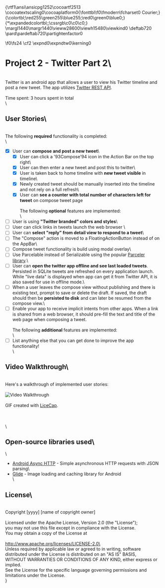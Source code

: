 {\rtf1\ansi\ansicpg1252\cocoartf2513
\cocoatextscaling0\cocoaplatform0{\fonttbl\f0\fmodern\fcharset0 Courier;}
{\colortbl;\red255\green255\blue255;\red0\green0\blue0;}
{\*\expandedcolortbl;;\cssrgb\c0\c0\c0;}
\margl1440\margr1440\vieww28600\viewh15480\viewkind0
\deftab720
\pard\pardeftab720\partightenfactor0

\f0\fs24 \cf2 \expnd0\expndtw0\kerning0
# Project 2 - Twitter Part 2\
\
Twitter is an android app that allows a user to view his Twitter timeline and post a new tweet. The app utilizes [Twitter REST API](https://dev.twitter.com/rest/public).\
\
Time spent: 3 hours spent in total\
\
## User Stories\
\
The following **required** functionality is completed:\
\
- [x] User can **compose and post a new tweet**\
  - [x] User can click a \'93Compose\'94 icon in the Action Bar on the top right\
  - [x] User can then enter a new tweet and post this to twitter\
  - [x] User is taken back to home timeline with **new tweet visible** in timeline\
  - [x] Newly created tweet should be manually inserted into the timeline and not rely on a full refresh\
  - [x] User can **see a counter with total number of characters left for tweet** on compose tweet page\
\
The following **optional** features are implemented:\
\
- [ ] User is using **"Twitter branded" colors and styles**\
- [ ] User can click links in tweets launch the web browser \
- [ ] User can **select "reply" from detail view to respond to a tweet**\
- [ ] The "Compose" action is moved to a FloatingActionButton instead of on the AppBar\
- [ ] Compose tweet functionality is build using modal overlay\
- [ ] Use Parcelable instead of Serializable using the popular [Parceler library](http://guides.codepath.org/android/Using-Parceler).\
- [ ] User can **open the twitter app offline and see last loaded tweets**. Persisted in SQLite tweets are refreshed on every application launch. While "live data" is displayed when app can get it from Twitter API, it is also saved for use in offline mode.\
- [ ] When a user leaves the compose view without publishing and there is existing text, prompt to save or delete the draft. If saved, the draft should then be **persisted to disk** and can later be resumed from the compose view.\
- [ ] Enable your app to receive implicit intents from other apps. When a link is shared from a web browser, it should pre-fill the text and title of the web page when composing a tweet. \
\
The following **additional** features are implemented:\
\
- [ ] List anything else that you can get done to improve the app functionality!\
\
## Video Walkthrough\
\
Here's a walkthrough of implemented user stories:\
\
<img src='http://i.imgur.com/link/to/your/gif/Kidus.gif' title='Video Walkthrough' width='' alt='Video Walkthrough' />\
\
GIF created with [LiceCap](http://www.cockos.com/licecap/).\
\
\
\
\
## Open-source libraries used\
\
- [Android Async HTTP](https://github.com/codepath/CPAsyncHttpClient) - Simple asynchronous HTTP requests with JSON parsing\
- [Glide](https://github.com/bumptech/glide) - Image loading and caching library for Android\
\
## License\
\
    Copyright [yyyy] [name of copyright owner]\
\
    Licensed under the Apache License, Version 2.0 (the "License");\
    you may not use this file except in compliance with the License.\
    You may obtain a copy of the License at\
\
        http://www.apache.org/licenses/LICENSE-2.0\
\
    Unless required by applicable law or agreed to in writing, software\
    distributed under the License is distributed on an "AS IS" BASIS,\
    WITHOUT WARRANTIES OR CONDITIONS OF ANY KIND, either express or implied.\
    See the License for the specific language governing permissions and\
    limitations under the License.\
}